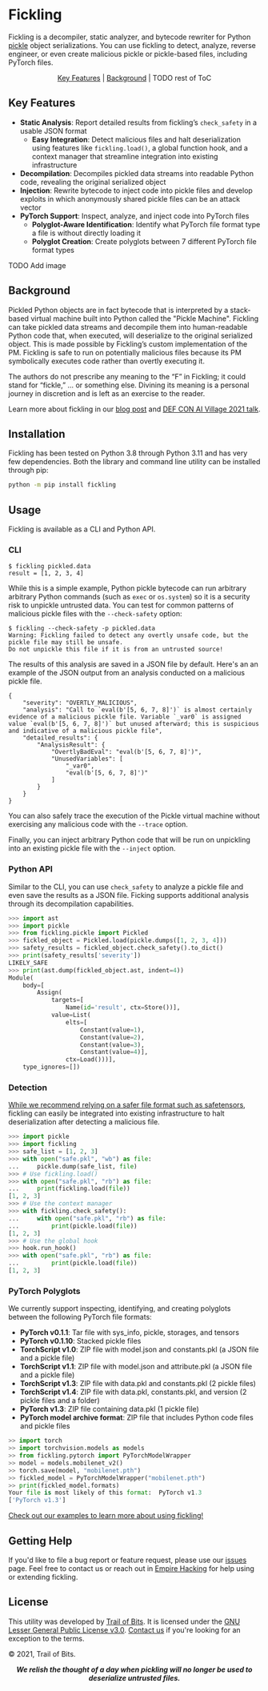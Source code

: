 # Fickling

Fickling is a decompiler, static analyzer, and bytecode rewriter for Python
[pickle](https://docs.python.org/3/library/pickle.html) object serializations.
You can use fickling to detect, analyze, reverse engineer, or even create 
malicious pickle or pickle-based files, including PyTorch files. 

<p align="center">
<a href="https://github.com/trailofbits/fickling/edit/sh/readme/README.md#key-features">Key Features</a> | 
<a href="#">Background</a> | TODO rest of ToC 
</p>

## Key Features
- **Static Analysis**: Report detailed results from fickling’s `check_safety` in a usable JSON format 
  - **Easy Integration**: Detect malicious files and halt deserialization using features like `fickling.load()`,
a global function hook, and a context manager that streamline integration into existing infrastructure 
- **Decompilation**: Decompiles pickled data streams into readable Python code, revealing the original serialized object 
- **Injection**: Rewrite bytecode to inject code into pickle files and develop exploits in which anonymously shared pickle files can be an attack vector 
- **PyTorch Support**: Inspect, analyze, and inject code into PyTorch files
  - **Polyglot-Aware Identification**: Identify what PyTorch file format type a file is without directly loading it
  - **Polyglot Creation**: Create polyglots between 7 different PyTorch file format types  

TODO Add image

## Background 
Pickled Python objects are in fact bytecode that is interpreted by a stack-based
virtual machine built into Python called the "Pickle Machine". Fickling can take
pickled data streams and decompile them into human-readable Python code that,
when executed, will deserialize to the original serialized object. This is made 
possible by Fickling’s custom implementation of the PM. Fickling is safe to run 
on potentially malicious files because its PM symbolically executes code rather 
than overtly executing it.

The authors do not prescribe any meaning to the “F” in Fickling; it could stand
for “fickle,” … or something else. Divining its meaning is a personal journey
in discretion and is left as an exercise to the reader.

Learn more about fickling in our [blog post](https://blog.trailofbits.com/2021/03/15/never-a-dill-moment-exploiting-machine-learning-pickle-files/)
and [DEF CON AI Village 2021 talk](https://www.youtube.com/watch?v=bZ0m_H_dEJI).

## Installation

Fickling has been tested on Python 3.8 through Python 3.11 and has very few dependencies.
Both the library and command line utility can be installed through pip:

```bash
python -m pip install fickling
```

## Usage

Fickling is available as a CLI and Python API. 

### CLI

```console
$ fickling pickled.data
result = [1, 2, 3, 4]
```

While this is a simple example, Python pickle bytecode can run arbitrary
arbitrary Python commands (such as `exec` or `os.system`) so it is a security
risk to unpickle untrusted data. You can test for common patterns of
malicious pickle files with the `--check-safety` option:

```console
$ fickling --check-safety -p pickled.data
Warning: Fickling failed to detect any overtly unsafe code, but the pickle file may still be unsafe.
Do not unpickle this file if it is from an untrusted source!
```

The results of this analysis are saved in a JSON file by default.
Here's an an example of the JSON output from an analysis conducted on a malicious pickle file.

```
{
    "severity": "OVERTLY_MALICIOUS",
    "analysis": "Call to `eval(b'[5, 6, 7, 8]')` is almost certainly evidence of a malicious pickle file. Variable `_var0` is assigned value `eval(b'[5, 6, 7, 8]')` but unused afterward; this is suspicious and indicative of a malicious pickle file",
    "detailed_results": {
        "AnalysisResult": {
            "OvertlyBadEval": "eval(b'[5, 6, 7, 8]')",
            "UnusedVariables": [
                "_var0",
                "eval(b'[5, 6, 7, 8]')"
            ]
        }
    }
}
```

You can also safely trace the execution of the Pickle virtual machine without
exercising any malicious code with the `--trace` option.

Finally, you can inject arbitrary Python code that will be run on unpickling
into an existing pickle file with the `--inject` option.

### Python API 

Similar to the CLI, you can use `check_safety` to analyze a pickle file 
and even save the results as a JSON file. Ficking supports additional
analysis through its decompilation capabilities. 

```python
>>> import ast
>>> import pickle
>>> from fickling.pickle import Pickled
>>> fickled_object = Pickled.load(pickle.dumps([1, 2, 3, 4]))
>>> safety_results = fickled_object.check_safety().to_dict()
>>> print(safety_results['severity'])
LIKELY_SAFE
>>> print(ast.dump(fickled_object.ast, indent=4))
Module(
    body=[
        Assign(
            targets=[
                Name(id='result', ctx=Store())],
            value=List(
                elts=[
                    Constant(value=1),
                    Constant(value=2),
                    Constant(value=3),
                    Constant(value=4)],
                ctx=Load()))],
    type_ignores=[])
```

### Detection 

[While we recommend relying on a safer file format such as safetensors](https://huggingface.co/blog/safetensors-security-audit), 
fickling can easily be integrated into existing infrastructure to halt 
deserialization after detecting a malicious file. 

```python
>>> import pickle
>>> import fickling
>>> safe_list = [1, 2, 3]
>>> with open("safe.pkl", "wb") as file:
...     pickle.dump(safe_list, file)
>>> # Use fickling.load()
>>> with open("safe.pkl", "rb") as file:
...     print(fickling.load(file))
[1, 2, 3]
>>> # Use the context manager
>>> with fickling.check_safety():
...     with open("safe.pkl", "rb") as file:
...         print(pickle.load(file))
[1, 2, 3]
>>> # Use the global hook
>>> hook.run_hook()
>>> with open("safe.pkl", "rb") as file:
...         print(pickle.load(file))
[1, 2, 3]
```

### PyTorch Polyglots 
We currently support inspecting, identifying, and creating polyglots between the following PyTorch file formats:
- **PyTorch v0.1.1**: Tar file with sys_info, pickle, storages, and tensors
- **PyTorch v0.1.10**: Stacked pickle files
- **TorchScript v1.0**: ZIP file with model.json and constants.pkl (a JSON file and a pickle file)
- **TorchScript v1.1**: ZIP file with model.json and attribute.pkl (a JSON file and a pickle file)
- **TorchScript v1.3**: ZIP file with data.pkl and constants.pkl (2 pickle files)
- **TorchScript v1.4**: ZIP file with data.pkl, constants.pkl, and version (2 pickle files and a folder)
- **PyTorch v1.3**: ZIP file containing data.pkl (1 pickle file)
- **PyTorch model archive format**: ZIP file that includes Python code files and pickle files
```python
>> import torch
>> import torchvision.models as models
>> from fickling.pytorch import PyTorchModelWrapper
>> model = models.mobilenet_v2()
>> torch.save(model, "mobilenet.pth")
>> fickled_model = PyTorchModelWrapper("mobilenet.pth")
>> print(fickled_model.formats)
Your file is most likely of this format:  PyTorch v1.3 
['PyTorch v1.3']
```

[Check out our examples to learn more about using fickling!](https://github.com/trailofbits/fickling/tree/master/example) 

## Getting Help  
If you'd like to file a bug report or feature request, please use our [issues](https://github.com/trailofbits/fickling/issues) page. 
Feel free to contact us or reach out in [Empire Hacking](https://slack.empirehacking.nyc/) for help using or extending fickling.

## License

This utility was developed by [Trail of Bits](https://www.trailofbits.com/).
It is licensed under the [GNU Lesser General Public License v3.0](LICENSE).
[Contact us](mailto:opensource@trailofbits.com) if you're looking for an
exception to the terms.

© 2021, Trail of Bits.

<p align="center">
<strong><i>We relish the thought of a day when pickling will no longer be used to deserialize untrusted files.</i></strong>
</p>

